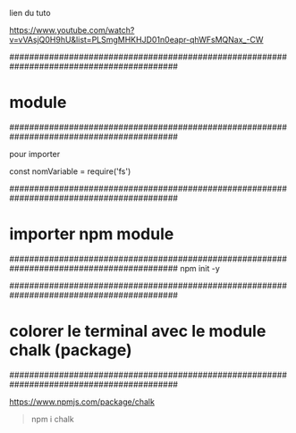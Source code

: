 lien du tuto

https://www.youtube.com/watch?v=vVAsjQ0H9hU&list=PLSmgMHKHJD01n0eapr-qhWFsMQNax_-CW


##########################################################################################
#       module
##########################################################################################

pour importer

const nomVariable = require('fs')

##########################################################################################
#     importer npm  module
##########################################################################################
npm init -y

##########################################################################################
#     colorer le terminal avec le module chalk (package)
##########################################################################################

https://www.npmjs.com/package/chalk

> npm i chalk




